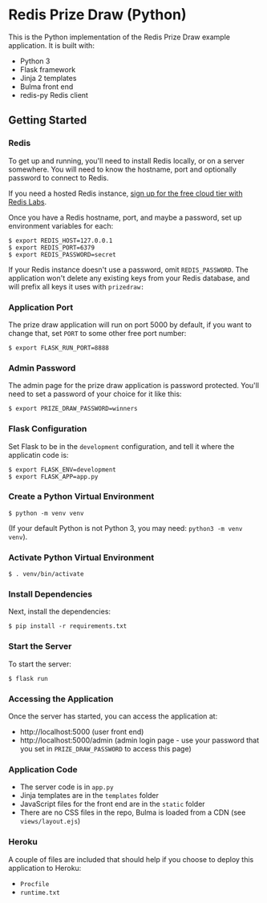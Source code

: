 # Redis Prize Draw (Python)

This is the Python implementation of the Redis Prize Draw example application.  It is built with:

* Python 3
* Flask framework
* Jinja 2 templates
* Bulma front end
* redis-py Redis client

## Getting Started

### Redis

To get up and running, you'll need to install Redis locally, or on a server somewhere.  You will need to know the hostname, port and optionally password to connect to Redis.

If you need a hosted Redis instance, [sign up for the free cloud tier with Redis Labs](https://redislabs.com/redis-enterprise-deployment/).

Once you have a Redis hostname, port, and maybe a password, set up environment variables for each:

```
$ export REDIS_HOST=127.0.0.1
$ export REDIS_PORT=6379
$ export REDIS_PASSWORD=secret
```

If your Redis instance doesn't use a password, omit `REDIS_PASSWORD`.  The application won't delete any existing keys from your Redis database, and will prefix all keys it uses with `prizedraw:`

### Application Port

The prize draw application will run on port 5000 by default, if you want to change that, set `PORT` to some other free port number:

```
$ export FLASK_RUN_PORT=8888
```

### Admin Password

The admin page for the prize draw application is password protected.  You'll need to set a password of your choice for it like this:

```
$ export PRIZE_DRAW_PASSWORD=winners
```

### Flask Configuration

Set Flask to be in the `development` configuration, and tell it where the applicatin code is:

```
$ export FLASK_ENV=development
$ export FLASK_APP=app.py
```

### Create a Python Virtual Environment

```
$ python -m venv venv
```

(If your default Python is not Python 3, you may need: `python3 -m venv venv`).

### Activate Python Virtual Environment

```
$ . venv/bin/activate
```

### Install Dependencies

Next, install the dependencies:

```
$ pip install -r requirements.txt
```

### Start the Server

To start the server:

```
$ flask run
```

### Accessing the Application

Once the server has started, you can access the application at:

* http://localhost:5000 (user front end)
* http://localhost:5000/admin (admin login page - use your password that you set in `PRIZE_DRAW_PASSWORD` to access this page)

### Application Code

* The server code is in `app.py`
* Jinja templates are in the `templates` folder
* JavaScript files for the front end are in the `static` folder
* There are no CSS files in the repo, Bulma is loaded from a CDN (see `views/layout.ejs`)

### Heroku

A couple of files are included that should help if you choose to deploy this application to Heroku:

* `Procfile`
* `runtime.txt`